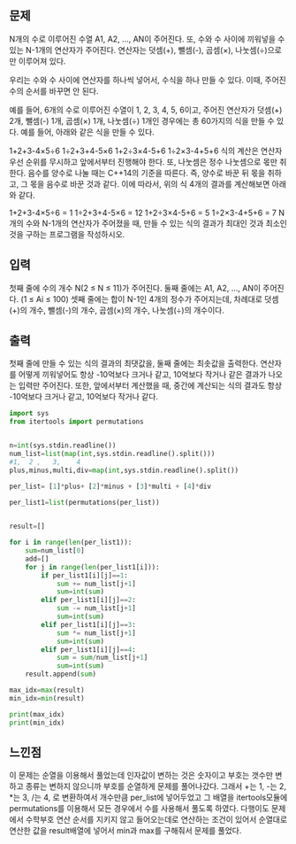 ## 문제
N개의 수로 이루어진 수열 A1, A2, ..., AN이 주어진다. 또, 수와 수 사이에 끼워넣을 수 
있는 N-1개의 연산자가 주어진다. 연산자는 덧셈(+), 뺄셈(-), 곱셈(×), 나눗셈(÷)으로만 이루어져 있다.

우리는 수와 수 사이에 연산자를 하나씩 넣어서, 수식을 하나 만들 수 있다. 이때, 주어진 수의 순서를 바꾸면 안 된다.

예를 들어, 6개의 수로 이루어진 수열이 1, 2, 3, 4, 5, 6이고, 주어진 연산자가 덧셈(+) 2개, 뺄셈(-) 1개, 곱셈(×) 1개, 나눗셈(÷) 1개인 경우에는 총 60가지의 식을 만들 수 있다. 
예를 들어, 아래와 같은 식을 만들 수 있다.

1+2+3-4×5÷6
1÷2+3+4-5×6
1+2÷3×4-5+6
1÷2×3-4+5+6
식의 계산은 연산자 우선 순위를 무시하고 앞에서부터 진행해야 한다. 또, 나눗셈은 정수 나눗셈으로 몫만 취한다. 음수를 양수로 나눌 때는 C++14의 기준을 따른다. 
즉, 양수로 바꾼 뒤 몫을 취하고, 그 몫을 음수로 바꾼 것과 같다. 이에 따라서, 위의 식 4개의 결과를 계산해보면 아래와 같다.

1+2+3-4×5÷6 = 1
1÷2+3+4-5×6 = 12
1+2÷3×4-5+6 = 5
1÷2×3-4+5+6 = 7
N개의 수와 N-1개의 연산자가 주어졌을 때, 만들 수 있는 식의 결과가 최대인 것과 최소인 것을 구하는 프로그램을 작성하시오.

## 입력
첫째 줄에 수의 개수 N(2 ≤ N ≤ 11)가 주어진다. 둘째 줄에는 A1, A2, ..., AN이 주어진다. (1 ≤ Ai ≤ 100) 셋째 줄에는 합이 N-1인 4개의 정수가 주어지는데, 
차례대로 덧셈(+)의 개수, 뺄셈(-)의 개수, 곱셈(×)의 개수, 나눗셈(÷)의 개수이다. 

## 출력
첫째 줄에 만들 수 있는 식의 결과의 최댓값을, 둘째 줄에는 최솟값을 출력한다. 연산자를 어떻게 끼워넣어도 항상 -10억보다 크거나 같고, 
10억보다 작거나 같은 결과가 나오는 입력만 주어진다. 또한, 앞에서부터 계산했을 때, 중간에 계산되는 식의 결과도 항상 -10억보다 크거나 같고, 10억보다 작거나 같다.

```python
import sys
from itertools import permutations


n=int(sys.stdin.readline())
num_list=list(map(int,sys.stdin.readline().split()))
#1,  2 ,   3,    4
plus,minus,multi,div=map(int,sys.stdin.readline().split())

per_list= [1]*plus+ [2]*minus + [3]*multi + [4]*div

per_list1=list(permutations(per_list))
    

result=[]

for i in range(len(per_list1)):
    sum=num_list[0]
    add=[]
    for j in range(len(per_list1[i])):
        if per_list1[i][j]==1:
            sum += num_list[j+1]
            sum=int(sum)
        elif per_list1[i][j]==2:
            sum -= num_list[j+1]
            sum=int(sum)
        elif per_list1[i][j]==3:
            sum *= num_list[j+1]
            sum=int(sum)
        elif per_list1[i][j]==4:
            sum = sum/num_list[j+1]
            sum=int(sum)
    result.append(sum)

max_idx=max(result)
min_idx=min(result)

print(max_idx)
print(min_idx)

```

## 느낀점
이 문제는 순열을 이용해서 풀었는데 인자값이 변하는 것은 숫자이고 부호는 갯수만 변하고 종류는 변하지 않으니까
부호를 순열하게 문제를 풀어나갔다.
그래서 +는 1, -는 2, *는 3, /는 4, 로 변환하여서 개수만큼 per_list에 넣어두었고 그 배열을 itertools모듈에 permutations를 이용해서
모든 경우에서 수를 사용해서 풀도록 하였다.
다행이도 문제에서 수학부호 연산 순서를 지키지 않고 들어오는데로 연산하는 조건이 있어서 순열대로 연산한 값을 result배열에 넣어서
min과 max를 구해줘서 문제를 풀었다.
